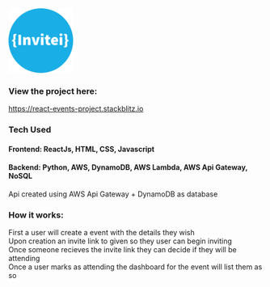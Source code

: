 
<img width="128" height="128" src="https://github.com/AndrewTheo/invitei/blob/main/circle-cropped.png?raw=true" />


### View the project here: 
https://react-events-project.stackblitz.io



### Tech Used
#### Frontend: ReactJs, HTML, CSS, Javascript
#### Backend: Python, AWS, DynamoDB, AWS Lambda, AWS Api Gateway, NoSQL


Api created using AWS Api Gateway + DynamoDB as database 


### How it works:
First a user will create a event with the details they wish <br/>
Upon creation an invite link to given so they user can begin inviting <br/>
Once someone recieves the invite link they can decide if they will be attending  <br/>
Once a user marks as attending the dashboard for the event will list them as so
